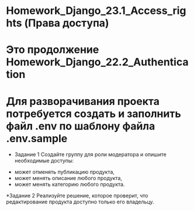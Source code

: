 # Homework_Django_23.1_Access_rights (Права доступа)
# Это продолжение Homework_Django_22.2_Authentication

# Для разворачивания проекта потребуется создать и заполнить файл .env  по шаблону файла .env.sample

* Задание 1
Создайте группу для роли модератора и опишите необходимые доступы:

- может отменять публикацию продукта,
- может менять описание любого продукта,
- может менять категорию любого продукта.

*Задание 2
Реализуйте решение, которое проверит, что редактирование продукта доступно только его владельцу.
